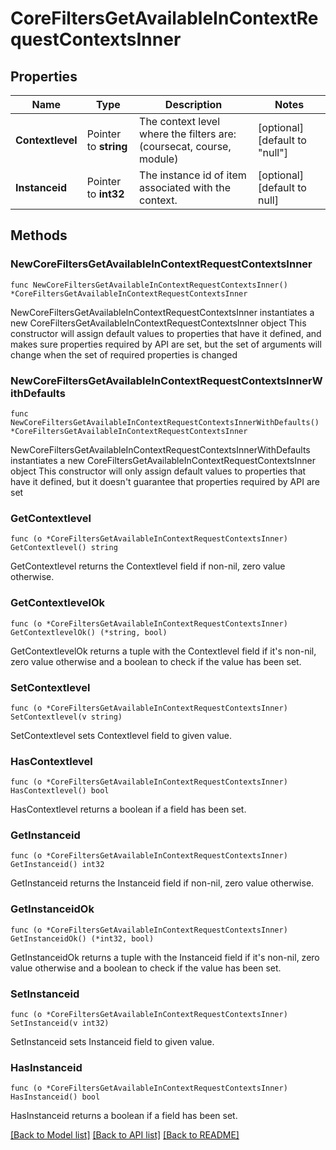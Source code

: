 # CoreFiltersGetAvailableInContextRequestContextsInner

## Properties

Name | Type | Description | Notes
------------ | ------------- | ------------- | -------------
**Contextlevel** | Pointer to **string** | The context level where the filters are:                                 (coursecat, course, module) | [optional] [default to "null"]
**Instanceid** | Pointer to **int32** | The instance id of item associated with the context. | [optional] [default to null]

## Methods

### NewCoreFiltersGetAvailableInContextRequestContextsInner

`func NewCoreFiltersGetAvailableInContextRequestContextsInner() *CoreFiltersGetAvailableInContextRequestContextsInner`

NewCoreFiltersGetAvailableInContextRequestContextsInner instantiates a new CoreFiltersGetAvailableInContextRequestContextsInner object
This constructor will assign default values to properties that have it defined,
and makes sure properties required by API are set, but the set of arguments
will change when the set of required properties is changed

### NewCoreFiltersGetAvailableInContextRequestContextsInnerWithDefaults

`func NewCoreFiltersGetAvailableInContextRequestContextsInnerWithDefaults() *CoreFiltersGetAvailableInContextRequestContextsInner`

NewCoreFiltersGetAvailableInContextRequestContextsInnerWithDefaults instantiates a new CoreFiltersGetAvailableInContextRequestContextsInner object
This constructor will only assign default values to properties that have it defined,
but it doesn't guarantee that properties required by API are set

### GetContextlevel

`func (o *CoreFiltersGetAvailableInContextRequestContextsInner) GetContextlevel() string`

GetContextlevel returns the Contextlevel field if non-nil, zero value otherwise.

### GetContextlevelOk

`func (o *CoreFiltersGetAvailableInContextRequestContextsInner) GetContextlevelOk() (*string, bool)`

GetContextlevelOk returns a tuple with the Contextlevel field if it's non-nil, zero value otherwise
and a boolean to check if the value has been set.

### SetContextlevel

`func (o *CoreFiltersGetAvailableInContextRequestContextsInner) SetContextlevel(v string)`

SetContextlevel sets Contextlevel field to given value.

### HasContextlevel

`func (o *CoreFiltersGetAvailableInContextRequestContextsInner) HasContextlevel() bool`

HasContextlevel returns a boolean if a field has been set.

### GetInstanceid

`func (o *CoreFiltersGetAvailableInContextRequestContextsInner) GetInstanceid() int32`

GetInstanceid returns the Instanceid field if non-nil, zero value otherwise.

### GetInstanceidOk

`func (o *CoreFiltersGetAvailableInContextRequestContextsInner) GetInstanceidOk() (*int32, bool)`

GetInstanceidOk returns a tuple with the Instanceid field if it's non-nil, zero value otherwise
and a boolean to check if the value has been set.

### SetInstanceid

`func (o *CoreFiltersGetAvailableInContextRequestContextsInner) SetInstanceid(v int32)`

SetInstanceid sets Instanceid field to given value.

### HasInstanceid

`func (o *CoreFiltersGetAvailableInContextRequestContextsInner) HasInstanceid() bool`

HasInstanceid returns a boolean if a field has been set.


[[Back to Model list]](../README.md#documentation-for-models) [[Back to API list]](../README.md#documentation-for-api-endpoints) [[Back to README]](../README.md)


